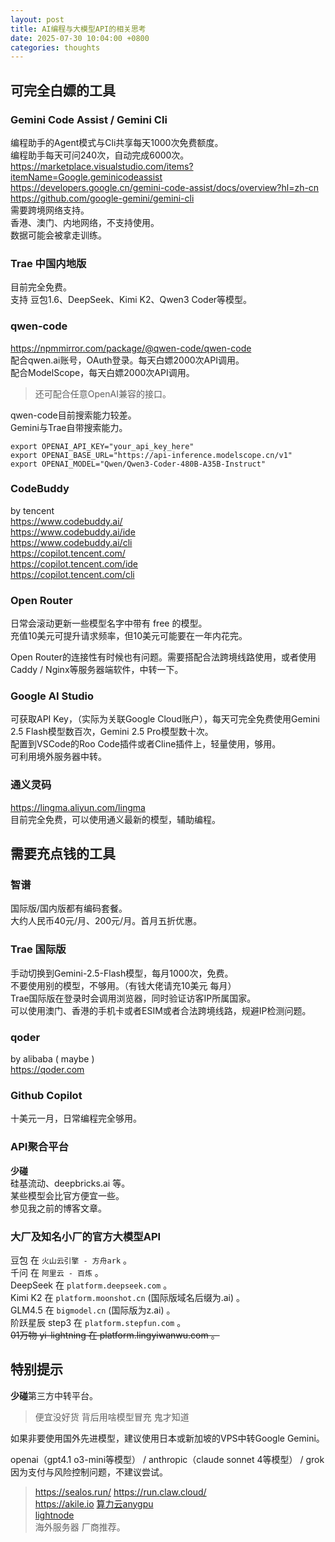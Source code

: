 ```yaml
---
layout: post
title: AI编程与大模型API的相关思考
date: 2025-07-30 10:04:00 +0800
categories: thoughts
---
```


## 可完全白嫖的工具  

### Gemini Code Assist / Gemini Cli  
编程助手的Agent模式与Cli共享每天1000次免费额度。  
编程助手每天可问240次，自动完成6000次。  
https://marketplace.visualstudio.com/items?itemName=Google.geminicodeassist  
https://developers.google.cn/gemini-code-assist/docs/overview?hl=zh-cn  
https://github.com/google-gemini/gemini-cli  
需要跨境网络支持。  
香港、澳门、内地网络，不支持使用。  
数据可能会被拿走训练。  

### Trae 中国内地版  
目前完全免费。  
支持 豆包1.6、DeepSeek、Kimi K2、Qwen3 Coder等模型。  

### qwen-code  
https://npmmirror.com/package/@qwen-code/qwen-code  
配合qwen.ai账号，OAuth登录。每天白嫖2000次API调用。  
配合ModelScope，每天白嫖2000次API调用。  
> 还可配合任意OpenAI兼容的接口。  

qwen-code目前搜索能力较差。  
Gemini与Trae自带搜索能力。  

```
export OPENAI_API_KEY="your_api_key_here"
export OPENAI_BASE_URL="https://api-inference.modelscope.cn/v1"
export OPENAI_MODEL="Qwen/Qwen3-Coder-480B-A35B-Instruct"
```

### CodeBuddy  
by tencent  
https://www.codebuddy.ai/  
https://www.codebuddy.ai/ide  
https://www.codebuddy.ai/cli  
https://copilot.tencent.com/  
https://copilot.tencent.com/ide  
https://copilot.tencent.com/cli  

### Open Router  
日常会滚动更新一些模型名字中带有 free 的模型。  
充值10美元可提升请求频率，但10美元可能要在一年内花完。  

Open Router的连接性有时候也有问题。需要搭配合法跨境线路使用，或者使用Caddy / Nginx等服务器端软件，中转一下。  

### Google AI Studio  
可获取API Key，（实际为关联Google Cloud账户），每天可完全免费使用Gemini 2.5 Flash模型数百次，Gemini 2.5 Pro模型数十次。  
配置到VSCode的Roo Code插件或者Cline插件上，轻量使用，够用。  
可利用境外服务器中转。  

### 通义灵码  
https://lingma.aliyun.com/lingma  
目前完全免费，可以使用通义最新的模型，辅助编程。  


## 需要充点钱的工具  

### 智谱
国际版/国内版都有编码套餐。  
大约人民币40元/月、200元/月。首月五折优惠。  

### Trae 国际版  
手动切换到Gemini-2.5-Flash模型，每月1000次，免费。  
不要使用别的模型，不够用。（有钱大佬请充10美元 每月）  
Trae国际版在登录时会调用浏览器，同时验证访客IP所属国家。  
可以使用澳门、香港的手机卡或者ESIM或者合法跨境线路，规避IP检测问题。  

### qoder  
by alibaba ( maybe )  
https://qoder.com  

### Github Copilot  
十美元一月，日常编程完全够用。  

### API聚合平台  
**少碰**  
硅基流动、deepbricks.ai 等。  
某些模型会比官方便宜一些。  
参见我之前的博客文章。  

### 大厂及知名小厂的官方大模型API  
豆包 在 `火山云引擎 - 方舟ark` 。  
千问 在 `阿里云 - 百炼` 。  
DeepSeek 在 `platform.deepseek.com`  。  
Kimi K2 在 `platform.moonshot.cn` (国际版域名后缀为.ai)  。  
GLM4.5 在 `bigmodel.cn` (国际版为z.ai)  。  
阶跃星辰 step3 在 `platform.stepfun.com`  。  
~~01万物 yi-lightning 在 platform.lingyiwanwu.com  。~~  

## 特别提示  
**少碰**第三方中转平台。  
> 便宜没好货 背后用啥模型冒充 鬼才知道  

如果非要使用国外先进模型，建议使用日本或新加坡的VPS中转Google Gemini。  

openai（gpt4.1 o3-mini等模型） / anthropic（claude sonnet 4等模型） / grok因为支付与风险控制问题，不建议尝试。  

> https://sealos.run/  https://run.claw.cloud/  
https://akile.io  [算力云anygpu](https://www.suanlix.cn/)  
[lightnode](https://www.lightnode.com/)  
海外服务器 厂商推荐。  

